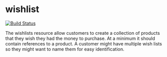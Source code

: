 # wishlist
[![Build Status](https://travis-ci.org/nyu-devops-golf-team/wishlist.svg?branch=master)](https://travis-ci.org/nyu-devops-golf-team/wishlist)

The wishlists resource allow customers to create a collection of products that they wish they had the money to purchase. At a minimum it should contain references to a product. A customer might have multiple wish lists so they might want to name them for easy identification.

